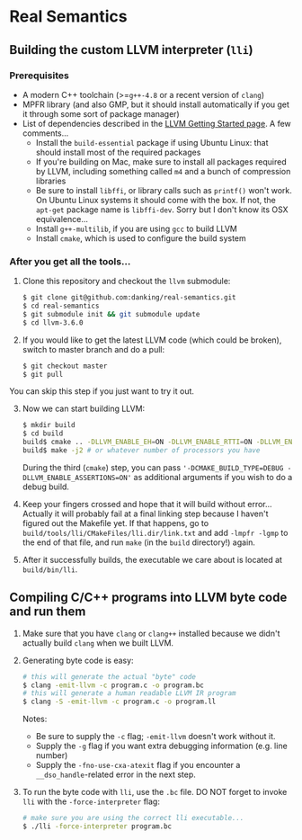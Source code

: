 # Real Semantics

## Building the custom LLVM interpreter (`lli`)

### Prerequisites

 * A modern C++ toolchain (>=`g++-4.8` or a recent version of `clang`)
 * MPFR library (and also GMP, but it should install automatically if you get it through some sort of package manager)
 * List of dependencies described in the [LLVM Getting Started page](http://llvm.org/docs/GettingStarted.html#software). A few comments...
   * Install the `build-essential` package if using Ubuntu Linux: that should install most of the required packages
   * If you're building on Mac, make sure to install all packages required by LLVM, including something called `m4` and a bunch of compression libraries
   * Be sure to install `libffi`, or library calls such as `printf()` won't work. On Ubuntu Linux systems it should come with the box. If not, the `apt-get` package name is `libffi-dev`. Sorry but I don't know its OSX equivalence...
   * Install `g++-multilib`, if you are using `gcc` to build LLVM
   * Install `cmake`, which is used to configure the build system

### After you get all the tools...

1. Clone this repository and checkout the `llvm` submodule:

   ```bash
   $ git clone git@github.com:danking/real-semantics.git
   $ cd real-semantics
   $ git submodule init && git submodule update
   $ cd llvm-3.6.0
   ```

2. If you would like to get the latest LLVM code (which could be broken), switch to master branch and do a pull:

   ```bash
   $ git checkout master
   $ git pull
   ```

You can skip this step if you just want to try it out.

3. Now we can start building LLVM:

   ```bash
   $ mkdir build
   $ cd build
   build$ cmake .. -DLLVM_ENABLE_EH=ON -DLLVM_ENABLE_RTTI=ON -DLLVM_ENABLE_FFI=ON
   build$ make -j2 # or whatever number of processors you have
   ```

   During the third (`cmake`) step, you can pass `'-DCMAKE_BUILD_TYPE=DEBUG -DLLVM_ENABLE_ASSERTIONS=ON'` as additional arguments if you wish to do a debug build.

4. Keep your fingers crossed and hope that it will build without error... Actually it will probably fail at a final linking step because I haven't figured out the Makefile yet. If that happens, go to `build/tools/lli/CMakeFiles/lli.dir/link.txt` and add `-lmpfr -lgmp` to the end of that file, and run `make` (in the `build` directory!) again.

5. After it successfully builds, the executable we care about is located at `build/bin/lli`.

## Compiling C/C++ programs into LLVM byte code and run them

1. Make sure that you have `clang` or `clang++` installed because we didn't actually build `clang` when we built LLVM.

2. Generating byte code is easy:

   ```bash
   # this will generate the actual "byte" code
   $ clang -emit-llvm -c program.c -o program.bc
   # this will generate a human readable LLVM IR program
   $ clang -S -emit-llvm -c program.c -o program.ll
   ```

   Notes:
   * Be sure to supply the `-c` flag; `-emit-llvm` doesn't work without it.
   * Supply the `-g` flag if you want extra debugging information (e.g. line number)
   * Supply the `-fno-use-cxa-atexit` flag if you encounter a `__dso_handle`-related error in the next step.

3. To run the byte code with `lli`, use the `.bc` file. DO NOT forget to invoke `lli` with the `-force-interpreter` flag:
   ```bash
   # make sure you are using the correct lli executable...
   $ ./lli -force-interpreter program.bc
   ```
